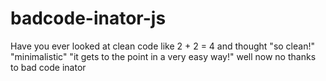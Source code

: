 # badcode-inator-js
Have you ever looked at clean code like 2 + 2 = 4 and thought "so clean!" "minimalistic" "it gets to the point in a very easy way!" well now no thanks to bad code inator 
